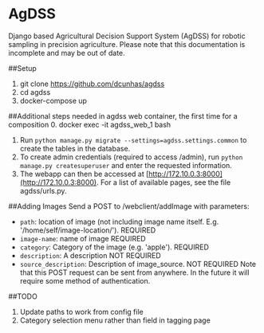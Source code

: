 # AgDSS
  Django based Agricultural Decision Support System (AgDSS) for robotic sampling in precision agriculture.
  Please note that this documentation is incomplete and may be out of date.


##Setup
1. git clone https://github.com/dcunhas/agdss
2. cd agdss
3. docker-compose up

##Additional steps needed in agdss web container, the first time for a composition
0. docker exec -it agdss_web_1 bash
1. Run `python manage.py migrate --settings=agdss.settings.common` to create the tables in the database.
2. To create admin credentials (required to access /admin), run `python manage.py createsuperuser` and enter the requested information.
3. The webapp can then be accessed at [http://172.10.0.3:8000](http://172.10.0.3:8000). For a list of available pages, see the file agdss/urls.py.


##Adding Images
Send a POST to /webclient/addImage with parameters:
  * `path`: location of image (not including image name itself. E.g. '/home/self/image-location/'). REQUIRED
  * `image-name`: name of image REQUIRED
  * `category`: Category of the image (e.g. 'apple'). REQUIRED
  * `description`: A description NOT REQUIRED
  * `source_description`: Description of image_source. NOT REQUIRED
Note that this POST request can be sent from anywhere. In the future it will require some method of authentication.

##TODO
1. Update paths to work from config file
2. Category selection menu rather than field in tagging page
